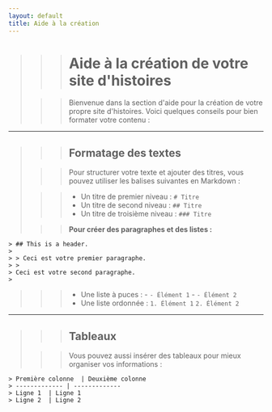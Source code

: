 ```yaml
---
layout: default
title: Aide à la création
---
```


>>># Aide à la création de votre site d'histoires
>
>>> Bienvenue dans la section d'aide pour la création de votre propre site d'histoires. Voici quelques conseils pour bien formater votre contenu :
>
---
>
>>> ## Formatage des textes
>
>>> Pour structurer votre texte et ajouter des titres, vous pouvez utiliser les balises suivantes en Markdown :
>
>>> - Un titre de premier niveau : `# Titre`
>>> - Un titre de second niveau : `## Titre`
>>> - Un titre de troisième niveau : `### Titre`
>
>>> **Pour créer des paragraphes et des listes :**
>
~~~~
> ## This is a header.
> 
> > Ceci est votre premier paragraphe.
> >
> Ceci est votre second paragraphe.
>
~~~~
>
>>> - Une liste à puces : 
    - `- Élément 1`
    - `- Élément 2`
>>> - Une liste ordonnée : 
    `1. Élément 1`
    `2. Élément 2`
>
---
>
>>> ## Tableaux
>
>>> Vous pouvez aussi insérer des tableaux pour mieux organiser vos informations :
>
>
~~~~
> Première colonne  | Deuxième colonne
> ------------- | -------------
> Ligne 1  | Ligne 1
> Ligne 2  | Ligne 2
~~~~
